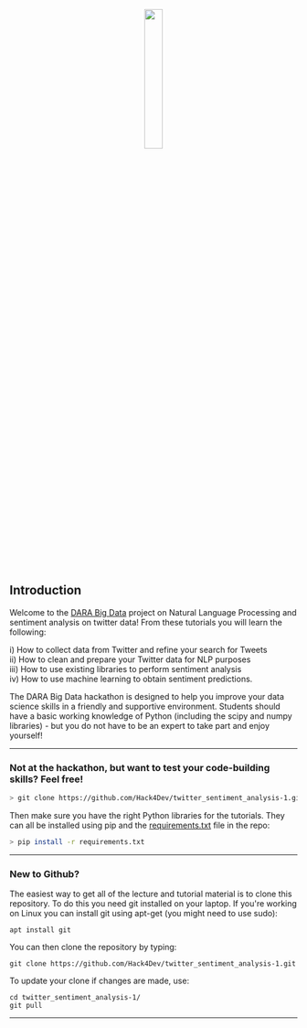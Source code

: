 <p align="center"><img width=25% src="https://github.com/darabigdata/IDWBotswana/blob/master/media/daralogo.png"></p>

## Introduction  

 Welcome to the [DARA Big Data](https://www.darabigdata.com) project on Natural Language Processing and sentiment analysis on twitter data! From these tutorials you will learn the following:  
 
 i) How to collect data from Twitter and refine your search for Tweets  
 ii) How to clean and prepare your Twitter data for NLP purposes  
 iii) How to use existing libraries to perform sentiment analysis  
 iv) How to use machine learning to obtain sentiment predictions. 

The DARA Big Data hackathon is designed to help you improve your data science skills in a friendly and supportive environment. Students should have a basic working knowledge of Python (including the scipy and numpy libraries) - but you do not have to be an expert to take part and enjoy yourself!

-----

### Not at the hackathon, but want to test your code-building skills? Feel free!

```bash
> git clone https://github.com/Hack4Dev/twitter_sentiment_analysis-1.git
```

Then make sure you have the right Python libraries for the tutorials. They can all be installed using pip and the [requirements.txt](https://github.com/Hack4Dev/twitter_sentiment_analysis-1/blob/master/requirements.txt) file in the repo:

```bash
> pip install -r requirements.txt
```

-----

### New to Github?

The easiest way to get all of the lecture and tutorial material is to clone this repository. To do this you need git installed on your laptop. If you're working on Linux you can install git using apt-get (you might need to use sudo):

```
apt install git
```

You can then clone the repository by typing:

```
git clone https://github.com/Hack4Dev/twitter_sentiment_analysis-1.git
```

To update your clone if changes are made, use:

```
cd twitter_sentiment_analysis-1/
git pull
```

-----
